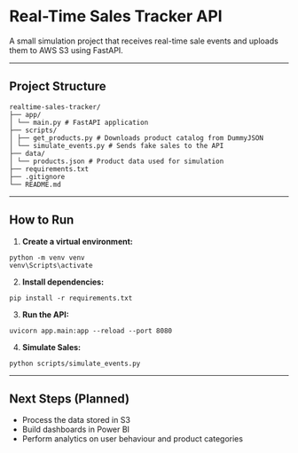 # Real-Time Sales Tracker API

A small simulation project that receives real-time sale events and uploads them to AWS S3 using FastAPI.

---

## Project Structure

```
realtime-sales-tracker/
├── app/
│ └── main.py # FastAPI application
├── scripts/
│ ├── get_products.py # Downloads product catalog from DummyJSON
│ └── simulate_events.py # Sends fake sales to the API
├── data/
│ └── products.json # Product data used for simulation
├── requirements.txt
├── .gitignore
└── README.md
```

---

## How to Run

1. **Create a virtual environment:**

```
python -m venv venv
venv\Scripts\activate
```

2. **Install dependencies:**

```
pip install -r requirements.txt
```

3. **Run the API:**

```
uvicorn app.main:app --reload --port 8080
```

4. **Simulate Sales:**

```
python scripts/simulate_events.py
```

---

## Next Steps (Planned)

- Process the data stored in S3  
- Build dashboards in Power BI  
- Perform analytics on user behaviour and product categories  
